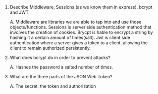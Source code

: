 <!-- Answers to the Short Answer Essay Questions go here -->

1.  Describe Middleware, Sessions (as we know them in express), bcrypt and JWT.

    A. Middleware are libraries we are able to tap into and use those objects/functions. Sessions is server side authentication method that involves the creation of cookies. Brycpt is hable to encrypt a string by hashing it a certain amount of times(salt). Jwt is client side authentication where a server gives a token to a client, allowing the client to remain authorized persistently.

2.  What does bcrypt do in order to prevent attacks?

    A. Hashes the password a salted number of times.

3.  What are the three parts of the JSON Web Token?

    A. The secret, the token and authorization
